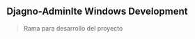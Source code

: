 ## Djagno-Adminlte Windows Development
[comment]: <> (Version main-footer)
> Rama para desarrollo del proyecto